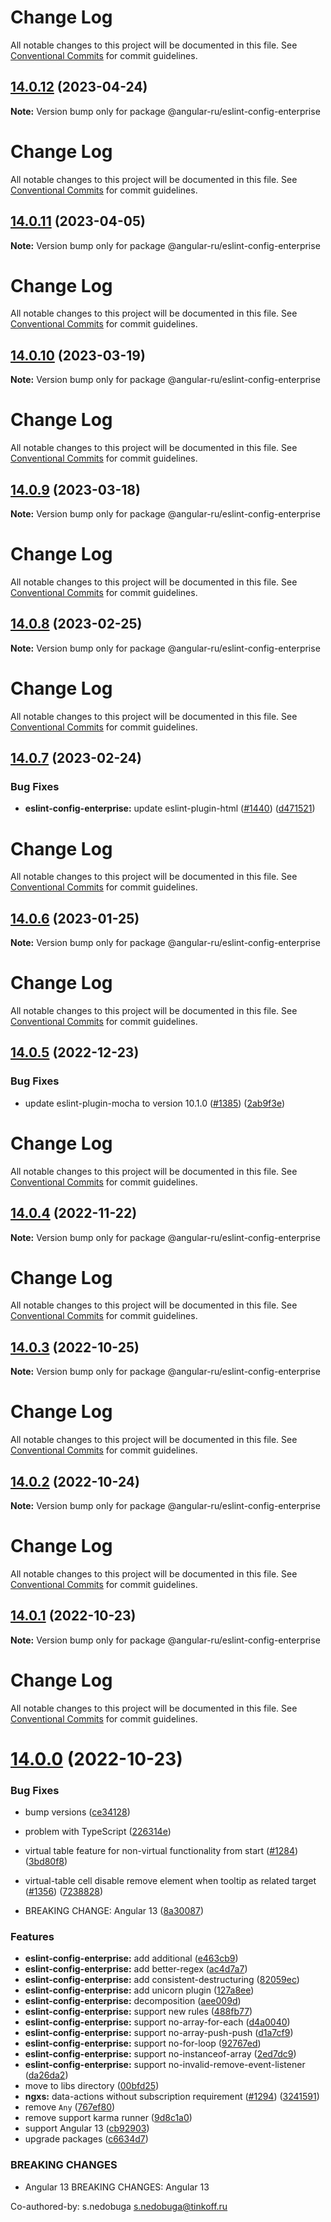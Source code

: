 # Change Log

All notable changes to this project will be documented in this file. See
[Conventional Commits](https://conventionalcommits.org) for commit guidelines.

## [14.0.12](https://github.com/Angular-RU/angular-ru-sdk/compare/@angular-ru/eslint-config-enterprise@14.0.11...@angular-ru/eslint-config-enterprise@14.0.12) (2023-04-24)

**Note:** Version bump only for package @angular-ru/eslint-config-enterprise

# Change Log

All notable changes to this project will be documented in this file. See
[Conventional Commits](https://conventionalcommits.org) for commit guidelines.

## [14.0.11](https://github.com/Angular-RU/angular-ru-sdk/compare/@angular-ru/eslint-config-enterprise@14.0.10...@angular-ru/eslint-config-enterprise@14.0.11) (2023-04-05)

**Note:** Version bump only for package @angular-ru/eslint-config-enterprise

# Change Log

All notable changes to this project will be documented in this file. See
[Conventional Commits](https://conventionalcommits.org) for commit guidelines.

## [14.0.10](https://github.com/Angular-RU/angular-ru-sdk/compare/@angular-ru/eslint-config-enterprise@14.0.9...@angular-ru/eslint-config-enterprise@14.0.10) (2023-03-19)

**Note:** Version bump only for package @angular-ru/eslint-config-enterprise

# Change Log

All notable changes to this project will be documented in this file. See
[Conventional Commits](https://conventionalcommits.org) for commit guidelines.

## [14.0.9](https://github.com/Angular-RU/angular-ru-sdk/compare/@angular-ru/eslint-config-enterprise@14.0.8...@angular-ru/eslint-config-enterprise@14.0.9) (2023-03-18)

**Note:** Version bump only for package @angular-ru/eslint-config-enterprise

# Change Log

All notable changes to this project will be documented in this file. See
[Conventional Commits](https://conventionalcommits.org) for commit guidelines.

## [14.0.8](https://github.com/Angular-RU/angular-ru-sdk/compare/@angular-ru/eslint-config-enterprise@14.0.7...@angular-ru/eslint-config-enterprise@14.0.8) (2023-02-25)

**Note:** Version bump only for package @angular-ru/eslint-config-enterprise

# Change Log

All notable changes to this project will be documented in this file. See
[Conventional Commits](https://conventionalcommits.org) for commit guidelines.

## [14.0.7](https://github.com/Angular-RU/angular-ru-sdk/compare/@angular-ru/eslint-config-enterprise@14.0.6...@angular-ru/eslint-config-enterprise@14.0.7) (2023-02-24)

### Bug Fixes

-   **eslint-config-enterprise:** update eslint-plugin-html
    ([#1440](https://github.com/Angular-RU/angular-ru-sdk/issues/1440))
    ([d471521](https://github.com/Angular-RU/angular-ru-sdk/commit/d4715213a0440835ff3b638f33b857f76c3fda6e))

# Change Log

All notable changes to this project will be documented in this file. See
[Conventional Commits](https://conventionalcommits.org) for commit guidelines.

## [14.0.6](https://github.com/Angular-RU/angular-ru-sdk/compare/@angular-ru/eslint-config-enterprise@14.0.5...@angular-ru/eslint-config-enterprise@14.0.6) (2023-01-25)

**Note:** Version bump only for package @angular-ru/eslint-config-enterprise

# Change Log

All notable changes to this project will be documented in this file. See
[Conventional Commits](https://conventionalcommits.org) for commit guidelines.

## [14.0.5](https://github.com/Angular-RU/angular-ru-sdk/compare/@angular-ru/eslint-config-enterprise@14.0.4...@angular-ru/eslint-config-enterprise@14.0.5) (2022-12-23)

### Bug Fixes

-   update eslint-plugin-mocha to version 10.1.0 ([#1385](https://github.com/Angular-RU/angular-ru-sdk/issues/1385))
    ([2ab9f3e](https://github.com/Angular-RU/angular-ru-sdk/commit/2ab9f3e8f9f6f1c819360a567f45dfa668f9e790))

# Change Log

All notable changes to this project will be documented in this file. See
[Conventional Commits](https://conventionalcommits.org) for commit guidelines.

## [14.0.4](https://github.com/Angular-RU/angular-ru-sdk/compare/@angular-ru/eslint-config-enterprise@14.0.3...@angular-ru/eslint-config-enterprise@14.0.4) (2022-11-22)

**Note:** Version bump only for package @angular-ru/eslint-config-enterprise

# Change Log

All notable changes to this project will be documented in this file. See
[Conventional Commits](https://conventionalcommits.org) for commit guidelines.

## [14.0.3](https://github.com/Angular-RU/angular-ru-sdk/compare/@angular-ru/eslint-config-enterprise@14.0.2...@angular-ru/eslint-config-enterprise@14.0.3) (2022-10-25)

**Note:** Version bump only for package @angular-ru/eslint-config-enterprise

# Change Log

All notable changes to this project will be documented in this file. See
[Conventional Commits](https://conventionalcommits.org) for commit guidelines.

## [14.0.2](https://github.com/Angular-RU/angular-ru-sdk/compare/@angular-ru/eslint-config-enterprise@14.0.1...@angular-ru/eslint-config-enterprise@14.0.2) (2022-10-24)

**Note:** Version bump only for package @angular-ru/eslint-config-enterprise

# Change Log

All notable changes to this project will be documented in this file. See
[Conventional Commits](https://conventionalcommits.org) for commit guidelines.

## [14.0.1](https://github.com/Angular-RU/angular-ru-sdk/compare/@angular-ru/eslint-config-enterprise@14.0.0...@angular-ru/eslint-config-enterprise@14.0.1) (2022-10-23)

**Note:** Version bump only for package @angular-ru/eslint-config-enterprise

# Change Log

All notable changes to this project will be documented in this file. See
[Conventional Commits](https://conventionalcommits.org) for commit guidelines.

# [14.0.0](https://github.com/Angular-RU/angular-ru-sdk/compare/@angular-ru/eslint-config-enterprise@12.33.10...@angular-ru/eslint-config-enterprise@14.0.0) (2022-10-23)

### Bug Fixes

-   bump versions
    ([ce34128](https://github.com/Angular-RU/angular-ru-sdk/commit/ce34128f57fb319486395d7a75a8672bc880b2af))
-   problem with TypeScript
    ([226314e](https://github.com/Angular-RU/angular-ru-sdk/commit/226314e9b998e03d76ab8ae23ff60cd9f5b766a7))
-   virtual table feature for non-virtual functionality from start
    ([#1284](https://github.com/Angular-RU/angular-ru-sdk/issues/1284))
    ([3bd80f8](https://github.com/Angular-RU/angular-ru-sdk/commit/3bd80f87d8f3668f562687ff946b8fef331fca0c))
-   virtual-table cell disable remove element when tooltip as related target
    ([#1356](https://github.com/Angular-RU/angular-ru-sdk/issues/1356))
    ([7238828](https://github.com/Angular-RU/angular-ru-sdk/commit/72388282d421d60ded8c4dbd1629b1f259df2187))

-   BREAKING CHANGE: Angular 13
    ([8a30087](https://github.com/Angular-RU/angular-ru-sdk/commit/8a300878fb400dc613ca5f6d1c23a96f9c4b6714))

### Features

-   **eslint-config-enterprise:** add additional
    ([e463cb9](https://github.com/Angular-RU/angular-ru-sdk/commit/e463cb9b3827f63c6fc6685e182c02b9aa84e3d9))
-   **eslint-config-enterprise:** add better-regex
    ([ac4d7a7](https://github.com/Angular-RU/angular-ru-sdk/commit/ac4d7a770ade12a372f6111fde67c02e229087ef))
-   **eslint-config-enterprise:** add consistent-destructuring
    ([82059ec](https://github.com/Angular-RU/angular-ru-sdk/commit/82059ec775e2cc87f84d245d04f3ebfc6feb69dd))
-   **eslint-config-enterprise:** add unicorn plugin
    ([127a8ee](https://github.com/Angular-RU/angular-ru-sdk/commit/127a8eee1b6b3a8d263bc0b5c7b11df77ffd0064))
-   **eslint-config-enterprise:** decomposition
    ([aee009d](https://github.com/Angular-RU/angular-ru-sdk/commit/aee009d0dc134e6adc80ddce15bbc71057ffb991))
-   **eslint-config-enterprise:** support new rules
    ([488fb77](https://github.com/Angular-RU/angular-ru-sdk/commit/488fb77bd04ce0f04919a90f4fb56b4edbb8d0f7))
-   **eslint-config-enterprise:** support no-array-for-each
    ([d4a0040](https://github.com/Angular-RU/angular-ru-sdk/commit/d4a0040f6c2945fae353a7e6e17cbfb8bf6788be))
-   **eslint-config-enterprise:** support no-array-push-push
    ([d1a7cf9](https://github.com/Angular-RU/angular-ru-sdk/commit/d1a7cf9afe91d0806c7fb44181977d30554661ed))
-   **eslint-config-enterprise:** support no-for-loop
    ([92767ed](https://github.com/Angular-RU/angular-ru-sdk/commit/92767edccf7cf7e049ad2177f09251367f010ffa))
-   **eslint-config-enterprise:** support no-instanceof-array
    ([2ed7dc9](https://github.com/Angular-RU/angular-ru-sdk/commit/2ed7dc9b878cce6a6a711fd58f020ca032b9df5d))
-   **eslint-config-enterprise:** support no-invalid-remove-event-listener
    ([da26da2](https://github.com/Angular-RU/angular-ru-sdk/commit/da26da22178d4df3ad1374cadcc986c0dad75c00))
-   move to libs directory
    ([00bfd25](https://github.com/Angular-RU/angular-ru-sdk/commit/00bfd257dc6e17d3c228ae71a1d7e141eb30ab59))
-   **ngxs:** data-actions without subscription requirement
    ([#1294](https://github.com/Angular-RU/angular-ru-sdk/issues/1294))
    ([3241591](https://github.com/Angular-RU/angular-ru-sdk/commit/32415910fdcdc7d51e67bdb8783d6ebe6618a2ee))
-   remove `Any`
    ([767ef80](https://github.com/Angular-RU/angular-ru-sdk/commit/767ef80c3171d8235ceb8548b38323b74eacdcb2))
-   remove support karma runner
    ([9d8c1a0](https://github.com/Angular-RU/angular-ru-sdk/commit/9d8c1a0a9931b1e87c9a3dbb72e994d80b19dd7a))
-   support Angular 13
    ([cb92903](https://github.com/Angular-RU/angular-ru-sdk/commit/cb92903279e612557bbd6df98e9c7d722a10ccdd))
-   upgrade packages
    ([c6634d7](https://github.com/Angular-RU/angular-ru-sdk/commit/c6634d7d324284f06a4e6cb539aea15d70f4731c))

### BREAKING CHANGES

-   Angular 13 BREAKING CHANGES: Angular 13

Co-authored-by: s.nedobuga <s.nedobuga@tinkoff.ru>
